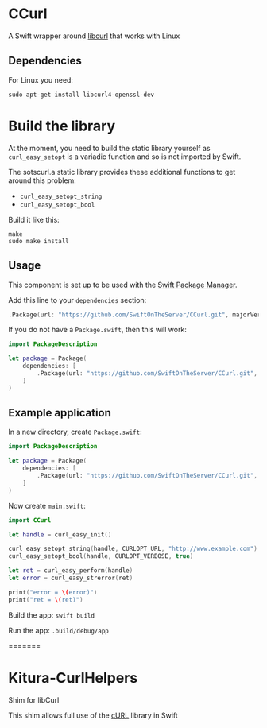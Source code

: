 # CCurl

A Swift wrapper around [libcurl][1] that works with Linux

## Dependencies

For Linux you need:

`sudo apt-get install libcurl4-openssl-dev`


# Build the library

At the moment, you need to build the static library yourself as `curl_easy_setopt`
is a variadic function and so is not imported by Swift.

The sotscurl.a static library provides these additional functions to get around
this problem:

* `curl_easy_setopt_string`
* `curl_easy_setopt_bool`


Build it like this:

```
make
sudo make install
```



## Usage

This component is set up to be used with the [Swift Package Manager][2].

Add this line to your `dependencies` section:

```swift
.Package(url: "https://github.com/SwiftOnTheServer/CCurl.git", majorVersion: 1)
```

If you do not have a `Package.swift`, then this will work:

```swift
import PackageDescription

let package = Package(
    dependencies: [
        .Package(url: "https://github.com/SwiftOnTheServer/CCurl.git", majorVersion: 1)
    ]
)
```


## Example application

In a new directory, create `Package.swift`:


```swift
import PackageDescription

let package = Package(
    dependencies: [
        .Package(url: "https://github.com/SwiftOnTheServer/CCurl.git", versions: Version(0,0,1)..<Version(2,0,0))
    ]
)
```

Now create `main.swift`:

```swift
import CCurl

let handle = curl_easy_init()

curl_easy_setopt_string(handle, CURLOPT_URL, "http://www.example.com")
curl_easy_setopt_bool(handle, CURLOPT_VERBOSE, true)

let ret = curl_easy_perform(handle)
let error = curl_easy_strerror(ret)

print("error = \(error)")
print("ret = \(ret)")
```

Build the app: `swift build`

Run the app: `.build/debug/app`


[1]: http://curl.haxx.se/libcurl/
[2]: https://swift.org/package-manager/
=======
# Kitura-CurlHelpers
Shim for libCurl

This shim allows full use of the [cURL](https://curl.haxx.se/) library in Swift
